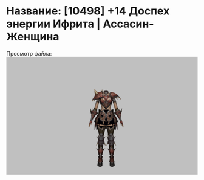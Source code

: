 # Название: [10498] +14 Доспех энергии Ифрита | Ассасин-Женщина

Просмотр файла:
![p070020.png](p070020.png)